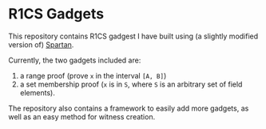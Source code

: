 # R1CS Gadgets

This repository contains R1CS gadgest I have built using (a slightly modified version of) [Spartan](https://github.com/microsoft/Spartan).

Currently, the two gadgets included are: 

1. a range proof (prove `x` in the interval `[A, B]`)
2. a set membership proof (`x` is in `S`, where `S` is an arbitrary set of field elements).


The repository also contains a framework to easily add more gadgets, as well as an easy method for witness creation.
